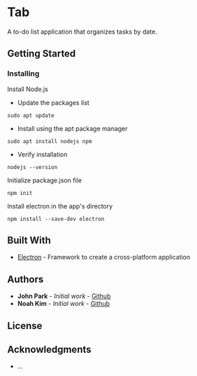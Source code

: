 # Tab

A to-do list application that organizes tasks by date.

## Getting Started

### Installing

Install Node.js
- Update the packages list
```
sudo apt update
```
- Install using the apt package manager
```
sudo apt install nodejs npm
```
- Verify installation
```
nodejs --version
```
Initialize package.json file
```
npm init
```

Install electron in the app's directory
```
npm install --save-dev electron
```


## Built With

* [Electron](https://electronjs.org/) - Framework to create a cross-platform application

## Authors

* **John Park** - *Initial work* - [Github](https://github.com/johnjp15)
* **Noah Kim** - *Initial work* - [Github](https://github.com/noahdkim)

## License


## Acknowledgments

* ...
